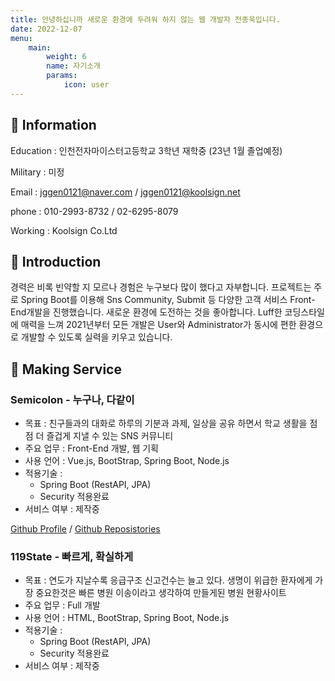 ```yaml
---
title: 안녕하십니까 새로운 환경에 두려워 하지 않는 웹 개발자 전종욱입니다.
date: 2022-12-07
menu:
    main: 
        weight: 6
        name: 자기소개
        params:
            icon: user
---
```


## 📢 Information

Education : 인천전자마이스터고등학교 3학년 재학중 (23년 1월 졸업예정)

Military : 미정

Email : jggen0121@naver.com / jggen0121@koolsign.net

phone : 010-2993-8732 / 02-6295-8079

Working : Koolsign Co.Ltd

## 📣 Introduction

경력은 비록 빈약할 지 모르나 경험은 누구보다 많이 했다고 자부합니다. 프로젝트는 주로 Spring Boot를 이용해 Sns Community, Submit 등 다양한 고객 서비스 Front-End개발을 진행했습니다. 새로운 환경에 도전하는 것을 좋아합니다. Luff한 코딩스타일에 매력을 느껴 2021년부터 모든 개발은 User와 Administrator가 동시에 편한 환경으로 개발할 수 있도록 실력을 키우고 있습니다.

## 🎨 Making Service

### Semicolon - 누구나, 다같이

* 목표 : 친구들과의 대화로 하루의 기분과 과제, 일상을 공유 하면서 학교 생활을 점점 더 즐겁게 지낼 수 있는 SNS 커뮤니티
* 주요 업무 : Front-End 개발, 웹 기획
* 사용 언어 : Vue.js, BootStrap, Spring Boot, Node.js
* 적용기술 :
    * Spring Boot (RestAPI, JPA)
    * Security 적용완료
* 서비스 여부 : 제작중

[Github Profile](https://github.com/jeonjongyook) / 
[Github Reposistories](https://github.com/jeonjongyook/SemiColon) 


### 119State - 빠르게, 확실하게 

* 목표 : 연도가 지날수록 응급구조 신고건수는 늘고 있다. 생명이 위급한 환자에게 가장 중요한것은 빠른 병원 이송이라고 생각하여 만들게된 병원 현황사이트
* 주요 업무 : Full 개발
* 사용 언어 : HTML, BootStrap, Spring Boot, Node.js
* 적용기술 :
    * Spring Boot (RestAPI, JPA)
    * Security 적용완료
* 서비스 여부 : 제작중
